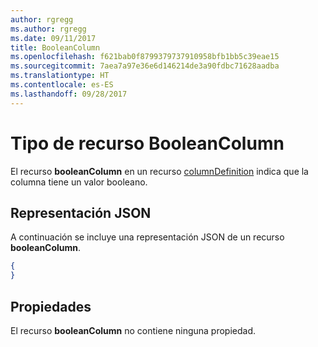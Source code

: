 ```yaml
---
author: rgregg
ms.author: rgregg
ms.date: 09/11/2017
title: BooleanColumn
ms.openlocfilehash: f621bab0f8799379737910958bfb1bb5c39eae15
ms.sourcegitcommit: 7aea7a97e36e6d146214de3a90fdbc71628aadba
ms.translationtype: HT
ms.contentlocale: es-ES
ms.lasthandoff: 09/28/2017
---
```

# <a name="booleancolumn-resource-type"></a>Tipo de recurso BooleanColumn

El recurso **booleanColumn** en un recurso [columnDefinition](columnDefinition.md) indica que la columna tiene un valor booleano.

## <a name="json-representation"></a>Representación JSON

A continuación se incluye una representación JSON de un recurso **booleanColumn**.
<!-- { "blockType": "resource", "@odata.type": "microsoft.graph.booleanColumn" } -->

```json
{
}
```

## <a name="properties"></a>Propiedades

El recurso **booleanColumn** no contiene ninguna propiedad.

<!-- {
  "type": "#page.annotation",
  "description": "",
  "keywords": "",
  "section": "documentation",
  "tocPath": "Resources/BooleanColumn"
} -->
